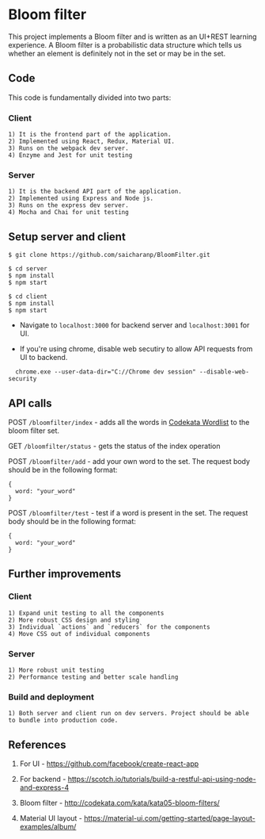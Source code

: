 # Bloom filter

This project implements a Bloom filter and is written as an UI+REST learning experience. A Bloom filter is a probabilistic data structure which tells us whether an element is definitely not in the set or may be in the set.

## Code 
This code is fundamentally divided into two parts:
  ### Client
    1) It is the frontend part of the application. 
    2) Implemented using React, Redux, Material UI. 
    3) Runs on the webpack dev server.
    4) Enzyme and Jest for unit testing
    
  ### Server
    1) It is the backend API part of the application. 
    2) Implemented using Express and Node js. 
    3) Runs on the express dev server.
    4) Mocha and Chai for unit testing


## Setup server and client

  ```shell
  $ git clone https://github.com/saicharanp/BloomFilter.git

  $ cd server
  $ npm install
  $ npm start 

  $ cd client
  $ npm install
  $ npm start
  ```
  

  + Navigate to ```localhost:3000``` for backend server and ```localhost:3001``` for UI. 
  - If you're using chrome, disable web secutiry to allow API requests from UI to backend. 
  ```shell
    chrome.exe --user-data-dir="C://Chrome dev session" --disable-web-security
  ```
  
## API calls

POST ```/bloomfilter/index``` - adds all the words in [Codekata Wordlist](http://codekata.com/data/wordlist.txt) to the bloom filter set.

GET ```/bloomfilter/status``` - gets the status of the index operation

POST ```/bloomfilter/add``` - add your own word to the set. The request body should be in the following format:
```script
{
  word: "your_word"
}
```

POST ```/bloomfilter/test``` - test if a word is present in the set. The request body should be in the following format:
```script
{
  word: "your_word"
}
```

## Further improvements

   ### Client
    1) Expand unit testing to all the components
    2) More robust CSS design and styling
    3) Individual `actions` and `reducers` for the components
    4) Move CSS out of individual components
    
  ### Server
    1) More robust unit testing
    2) Performance testing and better scale handling
    
  ### Build and deployment
    1) Both server and client run on dev servers. Project should be able to bundle into production code.
    
    
## References

1) For UI - https://github.com/facebook/create-react-app

2) For backend - https://scotch.io/tutorials/build-a-restful-api-using-node-and-express-4

3) Bloom filter - http://codekata.com/kata/kata05-bloom-filters/

4) Material UI layout - https://material-ui.com/getting-started/page-layout-examples/album/
    
  




